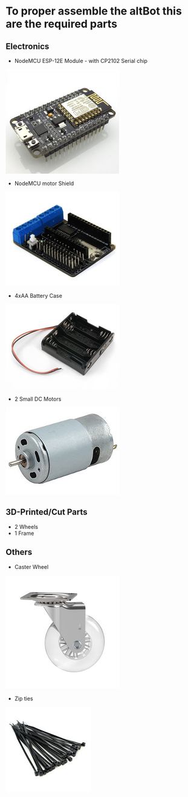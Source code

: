 # To proper assemble the altBot this are the required parts

## Electronics

- NodeMCU ESP-12E Module - with CP2102 Serial chip

![NodeMCU](NodeMCU.jpg)

- NodeMCU motor Shield

![motorShield](motorShield.jpg)

- 4xAA Battery Case

![batteryCase](batteryCase.jpg)

- 2 Small DC Motors

![DCmotor](DCmotor.jpg)

## 3D-Printed/Cut Parts

- 2 Wheels
- 1 Frame

## Others

- Caster Wheel

![casterWheel](casterWheel.jpg)

- Zip ties

![zipTies](zipTies.jpg)
